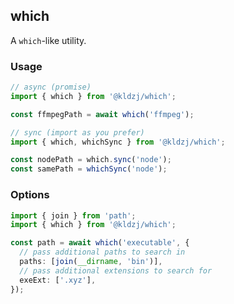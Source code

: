 ## which

A `which`-like utility.

### Usage

```typescript
// async (promise)
import { which } from '@kldzj/which';

const ffmpegPath = await which('ffmpeg');

// sync (import as you prefer)
import { which, whichSync } from '@kldzj/which';

const nodePath = which.sync('node');
const samePath = whichSync('node');
```

### Options

```typescript
import { join } from 'path';
import { which } from '@kldzj/which';

const path = await which('executable', {
  // pass additional paths to search in
  paths: [join(__dirname, 'bin')],
  // pass additional extensions to search for
  exeExt: ['.xyz'],
});
```
